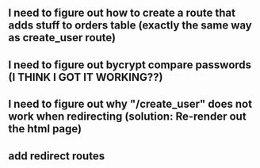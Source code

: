## I need to figure out how to create a route that adds stuff to orders table (exactly the same way as create_user route)

## I need to figure out bycrypt compare passwords (I THINK I GOT IT WORKING??)

## I need to figure out why "/create_user" does not work when redirecting (solution: Re-render out the html page)



## add redirect routes